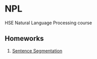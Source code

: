 # NPL
HSE Natural Language Processing course

## Homeworks
1. [Sentence Segmentation](https://github.com/leramorozova/NPL/tree/master/sentence_segmentation)
